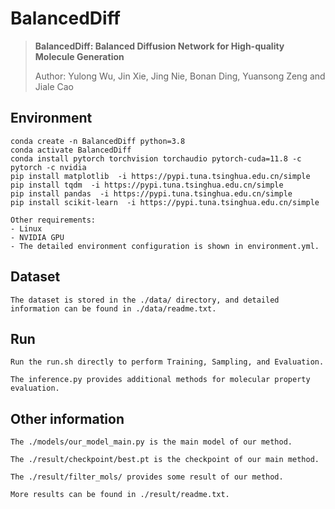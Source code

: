 # BalancedDiff

> **BalancedDiff: Balanced Diffusion Network for High-quality Molecule Generation**
>
> Author: Yulong Wu, Jin Xie, Jing Nie, Bonan Ding, Yuansong Zeng and Jiale Cao

## Environment

```
conda create -n BalancedDiff python=3.8
conda activate BalancedDiff
conda install pytorch torchvision torchaudio pytorch-cuda=11.8 -c pytorch -c nvidia
pip install matplotlib  -i https://pypi.tuna.tsinghua.edu.cn/simple
pip install tqdm  -i https://pypi.tuna.tsinghua.edu.cn/simple
pip install pandas  -i https://pypi.tuna.tsinghua.edu.cn/simple
pip install scikit-learn  -i https://pypi.tuna.tsinghua.edu.cn/simple

Other requirements:
- Linux
- NVIDIA GPU
- The detailed environment configuration is shown in environment.yml.
```

## Dataset

```
The dataset is stored in the ./data/ directory, and detailed information can be found in ./data/readme.txt.
```

## Run

```
Run the run.sh directly to perform Training, Sampling, and Evaluation. 

The inference.py provides additional methods for molecular property evaluation.
```

## Other information

```
The ./models/our_model_main.py is the main model of our method.

The ./result/checkpoint/best.pt is the checkpoint of our main method.

The ./result/filter_mols/ provides some result of our method.

More results can be found in ./result/readme.txt.
```



